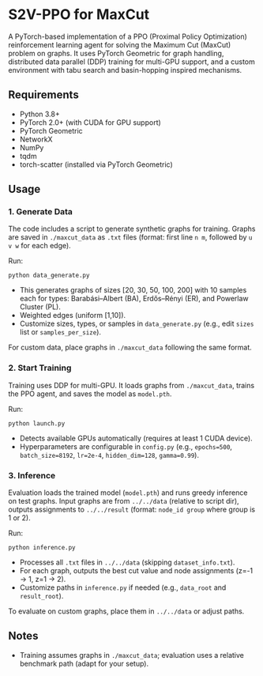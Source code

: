 # S2V-PPO for MaxCut

A PyTorch-based implementation of a PPO (Proximal Policy Optimization) reinforcement learning agent for solving the Maximum Cut (MaxCut) problem on graphs. It uses PyTorch Geometric for graph handling, distributed data parallel (DDP) training for multi-GPU support, and a custom environment with tabu search and basin-hopping inspired mechanisms.

## Requirements
- Python 3.8+
- PyTorch 2.0+ (with CUDA for GPU support)
- PyTorch Geometric
- NetworkX
- NumPy
- tqdm
- torch-scatter (installed via PyTorch Geometric)

## Usage

### 1. Generate Data
The code includes a script to generate synthetic graphs for training. Graphs are saved in `./maxcut_data` as `.txt` files (format: first line `n m`, followed by `u v w` for each edge).

Run:
```
python data_generate.py
```
- This generates graphs of sizes [20, 30, 50, 100, 200] with 10 samples each for types: Barabási–Albert (BA), Erdős–Rényi (ER), and Powerlaw Cluster (PL).
- Weighted edges (uniform [1,10]).
- Customize sizes, types, or samples in `data_generate.py` (e.g., edit `sizes` list or `samples_per_size`).

For custom data, place graphs in `./maxcut_data` following the same format.

### 2. Start Training
Training uses DDP for multi-GPU. It loads graphs from `./maxcut_data`, trains the PPO agent, and saves the model as `model.pth`.

Run:
```
python launch.py
```
- Detects available GPUs automatically (requires at least 1 CUDA device).
- Hyperparameters are configurable in `config.py` (e.g., `epochs=500`, `batch_size=8192`, `lr=2e-4`, `hidden_dim=128`, `gamma=0.99`).



### 3. Inference
Evaluation loads the trained model (`model.pth`) and runs greedy inference on test graphs. Input graphs are from `../../data` (relative to script dir), outputs assignments to `../../result` (format: `node_id group` where group is 1 or 2).

Run:
```
python inference.py
```
- Processes all `.txt` files in `../../data` (skipping `dataset_info.txt`).
- For each graph, outputs the best cut value and node assignments (z=-1 -> 1, z=1 -> 2).
- Customize paths in `inference.py` if needed (e.g., `data_root` and `result_root`).

To evaluate on custom graphs, place them in `../../data` or adjust paths.

## Notes
- Training assumes graphs in `./maxcut_data`; evaluation uses a relative benchmark path (adapt for your setup).
